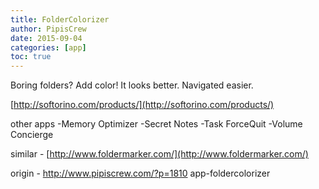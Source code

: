 ```yaml
---
title: FolderColorizer
author: PipisCrew
date: 2015-09-04
categories: [app]
toc: true
---
```


Boring folders? Add color! It looks better. Navigated easier.

[http://softorino.com/products/](http://softorino.com/products/)

other apps
-Memory Optimizer
-Secret Notes
-Task ForceQuit
-Volume Concierge

similar - [http://www.foldermarker.com/](http://www.foldermarker.com/)

origin - http://www.pipiscrew.com/?p=1810 app-foldercolorizer